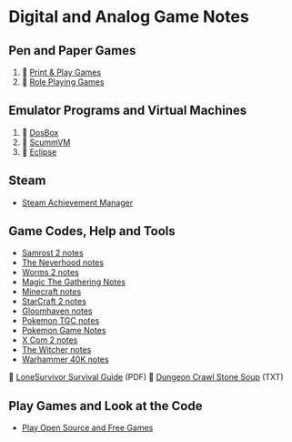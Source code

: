 # Digital and Analog Game Notes

## Pen and Paper Games

1. :file_folder: [Print & Play Games](digital-and-analog-game-docs/print-and-play-games)
2. :file_folder: [Role Playing Games](digital-and-analog-game-docs/ttrpg-games)

## Emulator Programs and Virtual Machines

1. :link: [DosBox](https://www.dosbox.com/)
2. :link: [ScummVM](https://www.scummvm.org/)
3. :link: [Eclipse](https://eclipseemu.me/)

## Steam

- [Steam Achievement Manager](https://github.com/gibbed/SteamAchievementManager)

## Game Codes, Help and Tools

- [Samrost 2 notes](digital-and-analog-game-docs/samrost2-notes.md)
- [The Neverhood notes](digital-and-analog-game-docs/the-neverhood-notes.md)
- [Worms 2 notes](digital-and-analog-game-docs/worms2-notes.md)
- [Magic The Gathering Notes](magic-the-gathering-notes.md)
- [Minecraft notes](digital-and-analog-game-docs/minecraft-notes.md)
- [StarCraft 2 notes](digital-and-analog-game-docs/starcraft2-notes.md)
- [Gloomhaven notes](digital-and-analog-game-docs/gloomhaven-notes.md)
- [Pokemon TGC notes](digital-and-analog-game-docs/pokemon-tcg-notes.md)
- [Pokemon Game Notes](pokemon-rpg-notes.md/)
- [X Com 2 notes](digital-and-analog-game-docs/x-com-notes.md)
- [The Witcher notes](digital-and-analog-game-docs/the-witcher-notes.md)
- [Warhammer 40K notes](digital-and-analog-game-docs/warhammer-40k-notes.md)

:orange_book: [LoneSurvivor Survival Guide](http://www.lonesurvivor.co.uk/LoneSurvivor-SurvivalGuide.pdf) (PDF)
:notebook: [Dungeon Crawl Stone Soup](digital-and-analog-game-docs/Dungeon-Crawl-Stone-Soup.txt) (TXT)

## Play Games and Look at the Code

- [Play Open Source and Free Games](digital-and-analog-game-docs/play-free-open-source-games.md)
